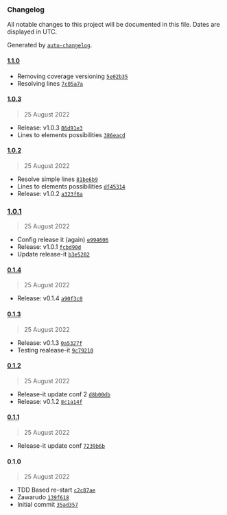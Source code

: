 ### Changelog

All notable changes to this project will be documented in this file. Dates are displayed in UTC.

Generated by [`auto-changelog`](https://github.com/CookPete/auto-changelog).

#### [1.1.0](https://github.com/antharuu/nonogram-resolver/compare/1.0.3...1.1.0)

- Removing coverage versioning [`5e02b35`](https://github.com/antharuu/nonogram-resolver/commit/5e02b35974f3fc681802cb5773053338956402be)
- Resolving lines [`7c05a7a`](https://github.com/antharuu/nonogram-resolver/commit/7c05a7a8d467508d6a10a6a604bc2d0b453bdbbf)

#### [1.0.3](https://github.com/antharuu/nonogram-resolver/compare/1.0.2...1.0.3)

> 25 August 2022

- Release: v1.0.3 [`86d91e3`](https://github.com/antharuu/nonogram-resolver/commit/86d91e347039b9d016a2941cfdea297bfd35e5cd)
- Lines to elements possibilities [`386eacd`](https://github.com/antharuu/nonogram-resolver/commit/386eacdfb81d417c9ac9d99e01350d783b7e3244)

#### [1.0.2](https://github.com/antharuu/nonogram-resolver/compare/1.0.1...1.0.2)

> 25 August 2022

- Resolve simple lines [`81be6b9`](https://github.com/antharuu/nonogram-resolver/commit/81be6b964a4d633c8e90f29999b2baaedefe0554)
- Lines to elements possibilities [`df45314`](https://github.com/antharuu/nonogram-resolver/commit/df453146296c93a38b0c893e93d39399d22eb2c6)
- Release: v1.0.2 [`a323f6a`](https://github.com/antharuu/nonogram-resolver/commit/a323f6a67252367ebd1cd3b205b3535e1c36e4ef)

### [1.0.1](https://github.com/antharuu/nonogram-resolver/compare/0.1.4...1.0.1)

> 25 August 2022

- Config release it (again) [`e994606`](https://github.com/antharuu/nonogram-resolver/commit/e9946062365f934419908743b90024a18e295b29)
- Release: v1.0.1 [`fcbd90d`](https://github.com/antharuu/nonogram-resolver/commit/fcbd90d690c930503ad7f1b18ef57dd54906b244)
- Update release-it [`b3e5202`](https://github.com/antharuu/nonogram-resolver/commit/b3e52027220967fbd9d0aa1e56f5d2ef23400718)

#### [0.1.4](https://github.com/antharuu/nonogram-resolver/compare/0.1.3...0.1.4)

> 25 August 2022

- Release: v0.1.4 [`a90f3c0`](https://github.com/antharuu/nonogram-resolver/commit/a90f3c0da8c140a0e1d9b583fbbce57a10b0c238)

#### [0.1.3](https://github.com/antharuu/nonogram-resolver/compare/0.1.2...0.1.3)

> 25 August 2022

- Release: v0.1.3 [`0a5327f`](https://github.com/antharuu/nonogram-resolver/commit/0a5327fe57b82ec7d66c31c6a50e6b6aa1f0d81b)
- Testing realease-it [`9c79210`](https://github.com/antharuu/nonogram-resolver/commit/9c79210b006e65359f7c20d11d471741049f4e06)

#### [0.1.2](https://github.com/antharuu/nonogram-resolver/compare/0.1.1...0.1.2)

> 25 August 2022

- Release-it update conf 2 [`d8b00db`](https://github.com/antharuu/nonogram-resolver/commit/d8b00db98bc3ce0ff6b78d99e214b97c52c4c7ba)
- Release: v0.1.2 [`8c1a14f`](https://github.com/antharuu/nonogram-resolver/commit/8c1a14f9b8df9d50cc20cd7b9b28998e685dd559)

#### [0.1.1](https://github.com/antharuu/nonogram-resolver/compare/0.1.0...0.1.1)

> 25 August 2022

- Release-it update conf [`7239b6b`](https://github.com/antharuu/nonogram-resolver/commit/7239b6bfe5ecf0128828995b9d65d6ecc5375cfb)

#### 0.1.0

> 25 August 2022

- TDD Based re-start [`c2c87ae`](https://github.com/antharuu/nonogram-resolver/commit/c2c87ae37f89850fc13e4b7139c7bf82875889bb)
- Zawarudo [`139f618`](https://github.com/antharuu/nonogram-resolver/commit/139f618571d7eb3fe6f6236ae87a0aead02706d3)
- Initial commit [`35ad357`](https://github.com/antharuu/nonogram-resolver/commit/35ad357b5499e65badb25c8c208697ae490e933a)
